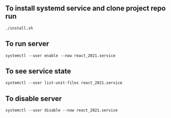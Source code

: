 ## To install systemd service and clone project repo run 
`./install.sh`

## To run server
`systemctl --user enable --now react_2021.service`

## To see service state 
`systemctl --user list-unit-files react_2021.service`

## To disable server
`systemctl --user disable --now react_2021.service`
